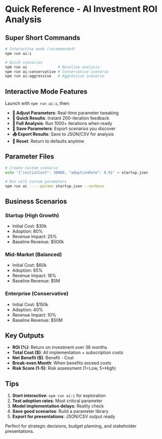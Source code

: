 # Quick Reference - AI Investment ROI Analysis

## Super Short Commands

```bash
# Interactive mode (recommended)
npm run ai:i

# Quick scenarios  
npm run ai              # Baseline analysis
npm run ai:conservative # Conservative scenario
npm run ai:aggressive   # Aggressive scenario
```

## Interactive Mode Features

Launch with `npm run ai:i`, then:

- **📝 Adjust Parameters**: Real-time parameter tweaking
- **🚀 Quick Results**: Instant 200-iteration feedback  
- **🏃 Full Analysis**: Run 1000+ iterations when ready
- **💾 Save Parameters**: Export scenarios you discover
- **📤 Export Results**: Save to JSON/CSV for analysis
- **🔄 Reset**: Return to defaults anytime

## Parameter Files

```bash
# Create custom scenario
echo '{"initialCost": 30000, "adoptionRate": 0.9}' > startup.json

# Run with custom parameters
npm run ai -- --params startup.json --verbose
```

## Business Scenarios

### Startup (High Growth)
- Initial Cost: $30k
- Adoption: 80%  
- Revenue Impact: 25%
- Baseline Revenue: $500k

### Mid-Market (Balanced)
- Initial Cost: $60k
- Adoption: 65%
- Revenue Impact: 18%  
- Baseline Revenue: $5M

### Enterprise (Conservative)
- Initial Cost: $150k
- Adoption: 40%
- Revenue Impact: 10%
- Baseline Revenue: $50M

## Key Outputs

- **ROI (%)**: Return on investment over 36 months
- **Total Cost ($)**: All implementation + subscription costs
- **Net Benefit ($)**: Benefit - Cost  
- **Break-even Month**: When benefits exceed costs
- **Risk Score (1-5)**: Risk assessment (1=Low, 5=High)

## Tips

1. **Start interactive**: `npm run ai:i` for exploration
2. **Test adoption rates**: Most critical parameter
3. **Model implementation delays**: Reality check  
4. **Save good scenarios**: Build a parameter library
5. **Export for presentations**: JSON/CSV output ready

Perfect for strategic decisions, budget planning, and stakeholder presentations.